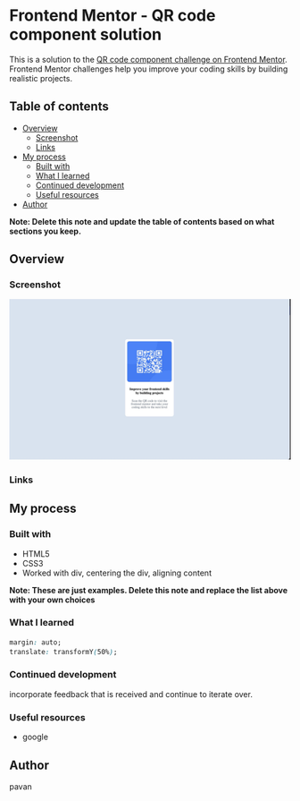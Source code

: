 # Frontend Mentor - QR code component solution

This is a solution to the [QR code component challenge on Frontend Mentor](https://www.frontendmentor.io/challenges/qr-code-component-iux_sIO_H). Frontend Mentor challenges help you improve your coding skills by building realistic projects. 

## Table of contents

- [Overview](#overview)
  - [Screenshot](#screenshot)
  - [Links](#links)
- [My process](#my-process)
  - [Built with](#built-with)
  - [What I learned](#what-i-learned)
  - [Continued development](#continued-development)
  - [Useful resources](#useful-resources)
- [Author](#author)


**Note: Delete this note and update the table of contents based on what sections you keep.**

## Overview

### Screenshot

![](./screenshot.jpg)

### Links

## My process

### Built with

- HTML5
- CSS3
- Worked with div, centering the div, aligning content

**Note: These are just examples. Delete this note and replace the list above with your own choices**

### What I learned

```css
margin: auto;
translate: transformY(50%);
```

### Continued development

incorporate feedback that is received and continue to iterate over.


### Useful resources

- google


## Author

pavan